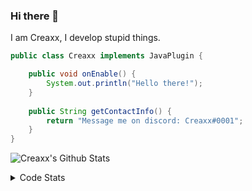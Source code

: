 ### Hi there 👋

I am Creaxx, I develop stupid things. 

```java
public class Creaxx implements JavaPlugin {

    public void onEnable() {
        System.out.println("Hello there!");
    }
    
    public String getContactInfo() {
        return "Message me on discord: Creaxx#0001";
    }
}
```

![Creaxx's Github Stats](https://github-readme-stats.vercel.app/api?username=CreaxxOG&show_icons=true&theme=dark&count_private=true)

<details>
  <summary>Code Stats</summary>

<!--START_SECTION:waka-->
![Code Time](http://img.shields.io/badge/Code%20Time-1%2C387%20hrs%2052%20mins-blue)

![Lines of code](https://img.shields.io/badge/From%20Hello%20World%20I%27ve%20Written-610.4%20thousand%20lines%20of%20code-blue)

**🐱 My GitHub Data** 

> 📦 104.0 kB Used in GitHub's Storage 
 > 
> 🏆 2,124 Contributions in the Year 2023
 > 
> 🚫 Not Opted to Hire
 > 
> 📜 4 Public Repositories 
 > 
> 🔑 3 Private Repositories 
 > 
**I'm a Night 🦉** 

```text
🌞 Morning                295 commits         ██░░░░░░░░░░░░░░░░░░░░░░░   07.16 % 
🌆 Daytime                1728 commits        ██████████░░░░░░░░░░░░░░░   41.92 % 
🌃 Evening                2013 commits        ████████████░░░░░░░░░░░░░   48.84 % 
🌙 Night                  86 commits          █░░░░░░░░░░░░░░░░░░░░░░░░   02.09 % 
```
📅 **I'm Most Productive on Saturday** 

```text
Monday                   515 commits         ███░░░░░░░░░░░░░░░░░░░░░░   12.49 % 
Tuesday                  574 commits         ███░░░░░░░░░░░░░░░░░░░░░░   13.93 % 
Wednesday                606 commits         ████░░░░░░░░░░░░░░░░░░░░░   14.70 % 
Thursday                 632 commits         ████░░░░░░░░░░░░░░░░░░░░░   15.33 % 
Friday                   391 commits         ██░░░░░░░░░░░░░░░░░░░░░░░   09.49 % 
Saturday                 722 commits         ████░░░░░░░░░░░░░░░░░░░░░   17.52 % 
Sunday                   682 commits         ████░░░░░░░░░░░░░░░░░░░░░   16.55 % 
```


📊 **This Week I Spent My Time On** 

```text
💬 Programming Languages: 
Java                     4 hrs 35 mins       ██████████████████████░░░   88.18 % 
Kotlin                   16 mins             █░░░░░░░░░░░░░░░░░░░░░░░░   05.30 % 
YAML                     12 mins             █░░░░░░░░░░░░░░░░░░░░░░░░   04.07 % 
XML                      7 mins              █░░░░░░░░░░░░░░░░░░░░░░░░   02.29 % 
IDEA_MODULE              0 secs              ░░░░░░░░░░░░░░░░░░░░░░░░░   00.15 % 

🔥 Editors: 
IntelliJ                 5 hrs 11 mins       █████████████████████████   100.00 % 
```

**I Mostly Code in Java** 

```text
Java                     57 repos            ███████████████████░░░░░░   76.00 % 
Kotlin                   10 repos            ███░░░░░░░░░░░░░░░░░░░░░░   13.33 % 
CSS                      2 repos             █░░░░░░░░░░░░░░░░░░░░░░░░   02.67 % 
JavaScript               2 repos             █░░░░░░░░░░░░░░░░░░░░░░░░   02.67 % 
EJS                      1 repo              ░░░░░░░░░░░░░░░░░░░░░░░░░   01.33 % 
```




 Last Updated on 10/07/2023 18:26:27 UTC
<!--END_SECTION:waka-->
</details>
